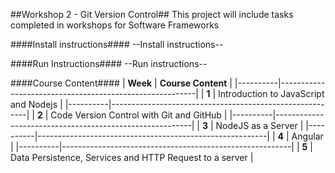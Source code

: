 ##Workshop 2 - Git Version Control##
This project will include tasks completed in workshops for Software Frameworks

####Install instructions####
--Install instructions--

####Run Instructions####
--Run instructions--

####Course Content####
| **Week** | **Course Content**                                      |
|----------|---------------------------------------------------------|
| **1**    | Introduction to JavaScript and Nodejs                   |
|----------|---------------------------------------------------------|
| **2**    | Code Version Control with Git and GitHub                |
|----------|---------------------------------------------------------|
| **3**    | NodeJS as a Server                                      |
|----------|---------------------------------------------------------|
| **4**    | Angular                                                 |
|----------|---------------------------------------------------------|
| **5**    | Data Persistence, Services and HTTP Request to a server |
